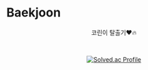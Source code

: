 # Baekjoon
 
<div align="center">

코린이 탈출기❤️:fire:

<br>

[![Solved.ac Profile](http://mazassumnida.wtf/api/generate_badge?boj=dkdud203)](https://solved.ac/dkdud203)
</div>
